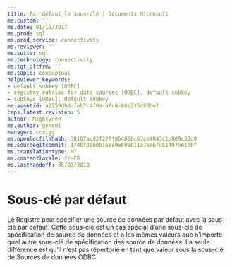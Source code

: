 ```yaml
---
title: Par défaut le sous-clé | Documents Microsoft
ms.custom: ''
ms.date: 01/19/2017
ms.prod: sql
ms.prod_service: connectivity
ms.reviewer: ''
ms.suite: sql
ms.technology: connectivity
ms.tgt_pltfrm: ''
ms.topic: conceptual
helpviewer_keywords:
- default subkey [ODBC]
- registry entries for data sources [ODBC], default subkey
- subkeys [ODBC], default subkey
ms.assetid: a2259db8-feb7-4f0a-afc8-88e235d86be7
caps.latest.revision: 5
author: MightyPen
ms.author: genemi
manager: craigg
ms.openlocfilehash: 30107acd2f22ffd64636c63ce4043c1c809c50d8
ms.sourcegitcommit: 1740f3090b168c0e809611a7aa6fd514075616bf
ms.translationtype: MT
ms.contentlocale: fr-FR
ms.lasthandoff: 05/03/2018
---
```

# <a name="default-subkey"></a>Sous-clé par défaut
Le Registre peut spécifier une source de données par défaut avec la sous-clé par défaut. Cette sous-clé est un cas spécial d’une sous-clé de spécification de source de données et a les mêmes valeurs que n’importe quel autre sous-clé de spécification des source de données. La seule différence est qu’il n’est pas répertorié en tant que valeur sous la sous-clé de Sources de données ODBC.

